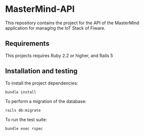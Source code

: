 # MasterMind-API
This repository contains the project for the API of the MasterMind application for managing the IoT Stack of Fiware.

## Requirements
This projects requires Ruby 2.2 or higher, and Rails 5

## Installation and testing

To install the project dependencies:

```
bundle install
```

To perform a migration of the database:

```
rails db:migrate
```

To run the test suite:

```
bundle exec rspec
```
